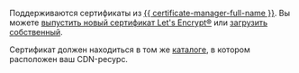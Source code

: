Поддерживаются сертификаты из [{{ certificate-manager-full-name }}](../../certificate-manager/). Вы можете [выпустить новый сертификат Let's Encrypt®](../../certificate-manager/operations/managed/cert-create.md) или [загрузить собственный](../../certificate-manager/operations/import/cert-create.md).

Сертификат должен находиться в том же [каталоге](../../resource-manager/concepts/resources-hierarchy.md#folder), в котором расположен ваш CDN-ресурс.